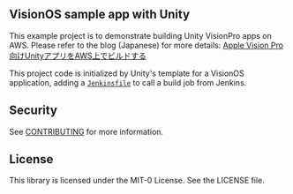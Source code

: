 ## VisionOS sample app with Unity

This example project is to demonstrate building Unity VisionPro apps on AWS. Please refer to the blog (Japanese) for more details: [Apple Vision Pro向けUnityアプリをAWS上でビルドする](https://aws.amazon.com/jp/blogs/news/build-apple-vision-pro-unity-apps-on-aws/)

This project code is initialized by Unity's template for a VisionOS application, adding a [`Jenkinsfile`](./Jenkinsfile) to call a build job from Jenkins.

## Security

See [CONTRIBUTING](CONTRIBUTING.md#security-issue-notifications) for more information.

## License

This library is licensed under the MIT-0 License. See the LICENSE file.

